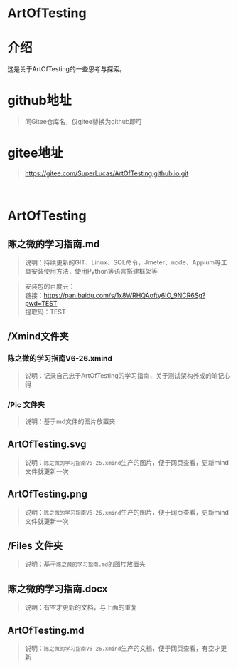 # ArtOfTesting

# 介绍
这是关于ArtOfTesting的一些思考与探索。

# github地址
>同Gitee仓库名，仅gitee替换为github即可

# gitee地址
>https://gitee.com/SuperLucas/ArtOfTesting.github.io.git

<br/>

# ArtOfTesting


## 陈之微的学习指南.md
>说明：持续更新的GIT、Linux、SQL命令，Jmeter、node、Appium等工具安装使用方法，使用Python等语言搭建框架等

>安装包的百度云：\
链接：https://pan.baidu.com/s/1x8WRHQAofty6lO_9NCR6Sg?pwd=TEST \
提取码：TEST

## /Xmind文件夹
### 陈之微的学习指南V6-26.xmind
>说明：记录自己忠于ArtOfTesting的学习指南，关于测试架构养成的笔记心得

### /Pic 文件夹
>说明：基于md文件的图片放置夹

## ArtOfTesting.svg
>说明：`陈之微的学习指南V6-26.xmind`生产的图片，便于网页查看，更新mind文件就更新一次

## ArtOfTesting.png
>说明：`陈之微的学习指南V6-26.xmind`生产的图片，便于网页查看，更新mind文件就更新一次

## /Files 文件夹
>说明：基于`陈之微的学习指南.md`的图片放置夹

## 陈之微的学习指南.docx
>说明：有空才更新的文档，与上面的重复

## ArtOfTesting.md
>说明：`陈之微的学习指南V6-26.xmind`生产的文档，便于网页查看，有空才更新
